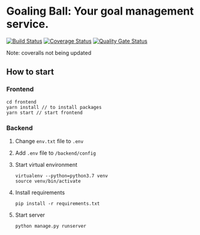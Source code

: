 # Goaling Ball: Your goal management service.
[![Build Status](https://travis-ci.org/swsnu/swpp2020-team13.svg?branch=master)](https://travis-ci.org/swsnu/swpp2020-team13)
[![Coverage Status](https://coveralls.io/repos/github/swsnu/swpp2020-team13/badge.svg?branch=master)](https://coveralls.io/github/swsnu/swpp2020-team13?branch=master)
[![Quality Gate Status](https://sonarcloud.io/api/project_badges/measure?project=swsnu_swpp2020-team13&metric=alert_status)](https://sonarcloud.io/dashboard?id=swsnu_swpp2020-team13)

Note: coveralls not being updated

## How to start

### Frontend

```
cd frontend
yarn install // to install packages
yarn start // start frontend
```

### Backend

1. Change `env.txt` file to `.env` 
2. Add `.env` file to `/backend/config`
3. Start virtual environment

    ```
    virtualenv --python=python3.7 venv
    source venv/bin/activate
    ```

4. Install requirements

    ```
    pip install -r requirements.txt
    ```

5. Start server

    ```
    python manage.py runserver
    ```

